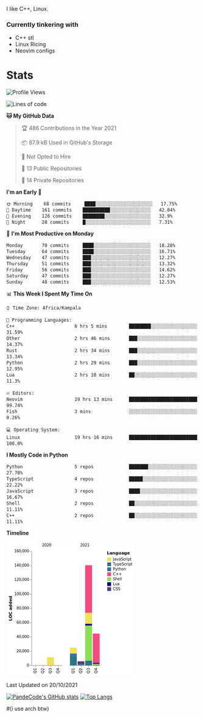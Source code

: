 I like C++, Linux.
### Currently tinkering with
 - C++ stl
 - Linux Ricing
 - Neovim configs

# Stats
<!--START_SECTION:waka-->
![Profile Views](http://img.shields.io/badge/Profile%20Views-0-blue)

![Lines of code](https://img.shields.io/badge/From%20Hello%20World%20I%27ve%20Written-227966%20lines%20of%20code-blue)

**🐱 My GitHub Data** 

> 🏆 486 Contributions in the Year 2021
 > 
> 📦 87.9 kB Used in GitHub's Storage 
 > 
> 🚫 Not Opted to Hire
 > 
> 📜 13 Public Repositories 
 > 
> 🔑 14 Private Repositories  
 > 
**I'm an Early 🐤** 

```text
🌞 Morning    68 commits     ████░░░░░░░░░░░░░░░░░░░░░   17.75% 
🌆 Daytime    161 commits    ██████████░░░░░░░░░░░░░░░   42.04% 
🌃 Evening    126 commits    ████████░░░░░░░░░░░░░░░░░   32.9% 
🌙 Night      28 commits     █░░░░░░░░░░░░░░░░░░░░░░░░   7.31%

```
📅 **I'm Most Productive on Monday** 

```text
Monday       70 commits     ████░░░░░░░░░░░░░░░░░░░░░   18.28% 
Tuesday      64 commits     ████░░░░░░░░░░░░░░░░░░░░░   16.71% 
Wednesday    47 commits     ███░░░░░░░░░░░░░░░░░░░░░░   12.27% 
Thursday     51 commits     ███░░░░░░░░░░░░░░░░░░░░░░   13.32% 
Friday       56 commits     ███░░░░░░░░░░░░░░░░░░░░░░   14.62% 
Saturday     47 commits     ███░░░░░░░░░░░░░░░░░░░░░░   12.27% 
Sunday       48 commits     ███░░░░░░░░░░░░░░░░░░░░░░   12.53%

```


📊 **This Week I Spent My Time On** 

```text
⌚︎ Time Zone: Africa/Kampala

💬 Programming Languages: 
C++                      6 hrs 5 mins        ████████░░░░░░░░░░░░░░░░░   31.59% 
Other                    2 hrs 46 mins       ███░░░░░░░░░░░░░░░░░░░░░░   14.37% 
Rust                     2 hrs 34 mins       ███░░░░░░░░░░░░░░░░░░░░░░   13.34% 
Python                   2 hrs 29 mins       ███░░░░░░░░░░░░░░░░░░░░░░   12.95% 
Lua                      2 hrs 10 mins       ██░░░░░░░░░░░░░░░░░░░░░░░   11.3%

🔥 Editors: 
Neovim                   19 hrs 13 mins      █████████████████████████   99.74% 
Fish                     3 mins              ░░░░░░░░░░░░░░░░░░░░░░░░░   0.26%

💻 Operating System: 
Linux                    19 hrs 16 mins      █████████████████████████   100.0%

```

**I Mostly Code in Python** 

```text
Python                   5 repos             ███████░░░░░░░░░░░░░░░░░░   27.78% 
TypeScript               4 repos             █████░░░░░░░░░░░░░░░░░░░░   22.22% 
JavaScript               3 repos             ████░░░░░░░░░░░░░░░░░░░░░   16.67% 
Shell                    2 repos             ██░░░░░░░░░░░░░░░░░░░░░░░   11.11% 
C++                      2 repos             ██░░░░░░░░░░░░░░░░░░░░░░░   11.11%

```


**Timeline**

![Chart not found](https://raw.githubusercontent.com/PandeCode/PandeCode/main/charts/bar_graph.png) 


 Last Updated on 20/10/2021
<!--END_SECTION:waka-->
[![PandeCode's GitHub stats](https://github-readme-stats.vercel.app/api?username=PandeCode&theme=dracula&hide_border=true&show_icons=true)](https://github.com/anuraghazra/github-readme-stats)
[![Top Langs](https://github-readme-stats.vercel.app/api/top-langs/?username=PandeCode&layout=compact&theme=dracula&hide_border=true)](https://github.com/anuraghazra/github-readme-stats)


#(i use arch btw)
